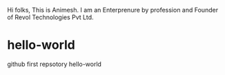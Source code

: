 Hi folks, 
This is Animesh. I am an Enterprenure by profession and Founder of Revol Technologies Pvt Ltd.
# hello-world
github first repsotory hello-world
